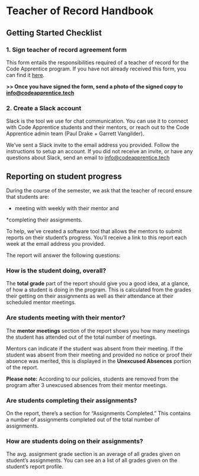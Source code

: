 # Teacher of Record Handbook

## Getting Started Checklist

### 1. Sign teacher of record agreement form
This form entails the responsibilities required of a teacher of record for the Code Apprentice program. If you have not already received this form, you can find it [here](https://docs.google.com/document/d/15EufUhVW07X83oGS3Tsd_b7kvgGRx_WG0qTuqKFy6qM/edit?usp=sharing). 

**>> Once you have signed the form, send a photo of the signed copy to info@codeapprentice.tech**

### 2. Create a Slack account
Slack is the tool we use for chat communication. You can use it to connect with Code Apprentice students and their mentors, or reach out to the Code Apprentice admin team (Paul Drake + Garrett Vangilder). 

We’ve sent a Slack invite to the email address you provided. Follow the instructions to setup an account. If you did not receive an invite, or have any questions about Slack, send an email to info@codeapprentice.tech


## Reporting on student progress

During the course of the semester, we ask that the teacher of record ensure that students are:

* meeting with weekly with their mentor and 

*completing their assignments. 

To help, we’ve created a software tool that allows the mentors to submit reports on their student’s progress. You’ll receive a link to this report each week at the email address you provided. 

The report will answer the following questions:

### How is the student doing, overall?
The **total grade** part of the report should give you a good idea, at a glance, of how a student is doing in the program. This is calculated from the grades their getting on their assignments as well as their attendance at their scheduled mentor meetings.

### Are students meeting with their mentor?
The **mentor meetings** section of the report shows you how many meetings the student has attended out of the total number of meetings. 

Mentors can indicate if the student was absent from their meeting. If the student was absent from their meeting and provided no notice or proof their absence was merited, this is displayed in the **Unexcused Absences** portion of the report. 

**Please note:** 
According to our policies, students are removed from the program after 3 unexcused absences from their mentor meetings.

### Are students completing their assignments?
On the report, there’s a section for “Assignments Completed.” This contains a number of assignments completed out of the total number of assignments.

### How are students doing on their assignments?
The avg. assignment grade section is an average of all grades given on student’s assignments. You can see an a list of all grades given on the student’s report profile.
